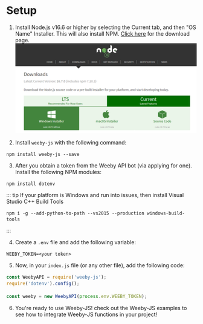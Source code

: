 # Setup

1. Install Node.js v16.6 or higher by selecting the Current tab, and then "OS Name" Installer. This will also install NPM. [Click here](https://nodejs.org/en/download/current/) for the download page.
![nodejs](./images/nodejs.png "Step 1")

2. Install `weeby-js` with the following command:
```bash:no-line-numbers
npm install weeby-js --save
```

3. After you obtain a token from the Weeby API bot (via applying for one). Install the following NPM modules:
```bash:no-line-numbers
npm install dotenv
```

::: tip
If your platform is Windows and run into issues, then install Visual Studio C++ Build Tools 
```bash:no-line-numbers
npm i -g --add-python-to-path --vs2015 --production windows-build-tools
```
:::

4. Create a `.env` file and add the following variable:
```env:no-line-numbers
WEEBY_TOKEN=<your token>
```

5. Now, in your `index.js` file (or any other file), add the following code:
```js
const WeebyAPI = require('weeby-js');
require('dotenv').config();

const weeby = new WeebyAPI(process.env.WEEBY_TOKEN);
```

6. You're ready to use Weeby-JS! check out the Weeby-JS examples to see how to integrate Weeby-JS functions in your project!